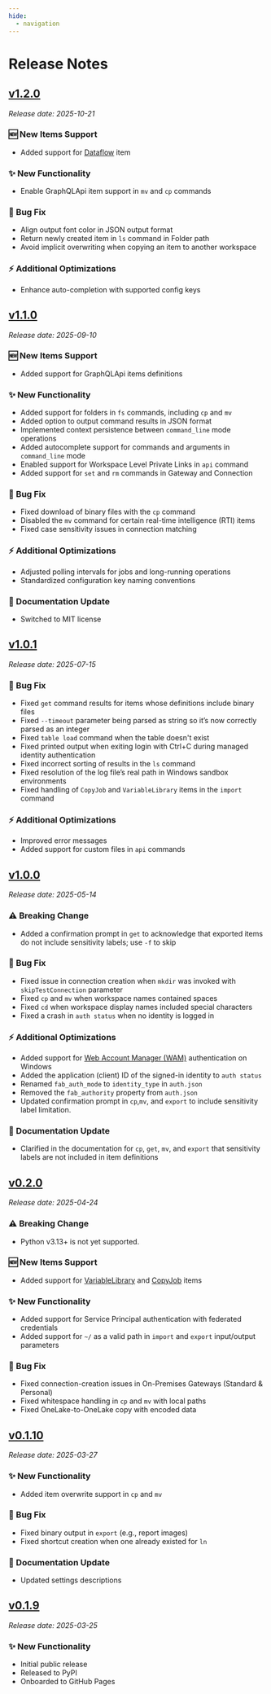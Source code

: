 ```yaml
---
hide:
  - navigation
---
```


# Release Notes


## [v1.2.0](https://pypi.org/project/ms-fabric-cli/v1.2.0)

*Release date: 2025-10-21*


### 🆕 New Items Support

* Added support for [Dataflow](https://learn.microsoft.com/en-us/fabric/data-factory/dataflows-gen2-overview) item

### ✨ New Functionality

* Enable GraphQLApi item support in `mv` and `cp` commands

### 🔧 Bug Fix

* Align output font color in JSON output format
* Return newly created item in `ls` command in Folder path
* Avoid implicit overwriting when copying an item to another workspace

### ⚡ Additional Optimizations

* Enhance auto-completion with supported config keys


## [v1.1.0](https://pypi.org/project/ms-fabric-cli/1.1.0/)

*Release date: 2025-09-10*

### 🆕 New Items Support

* Added support for GraphQLApi items definitions

### ✨ New Functionality

* Added support for folders in `fs` commands, including `cp` and `mv`
* Added option to output command results in JSON format
* Implemented context persistence between `command_line` mode operations
* Added autocomplete support for commands and arguments in `command_line` mode
* Enabled support for Workspace Level Private Links in `api` command
* Added support for `set` and `rm` commands in Gateway and Connection

### 🔧 Bug Fix

* Fixed download of binary files with the `cp` command
* Disabled the `mv` command for certain real-time intelligence (RTI) items
* Fixed case sensitivity issues in connection matching

### ⚡ Additional Optimizations

* Adjusted polling intervals for jobs and long-running operations
* Standardized configuration key naming conventions

### 📝 Documentation Update

* Switched to MIT license
## [v1.0.1](https://pypi.org/project/ms-fabric-cli/1.0.1/)

*Release date: 2025-07-15*

### 🔧 Bug Fix

* Fixed `get` command results for items whose definitions include binary files
* Fixed `--timeout` parameter being parsed as string so it’s now correctly parsed as an integer
* Fixed `table load` command when the table doesn't exist
* Fixed printed output when exiting login with Ctrl+C during managed identity authentication
* Fixed incorrect sorting of results in the `ls` command
* Fixed resolution of the log file’s real path in Windows sandbox environments
* Fixed handling of `CopyJob` and `VariableLibrary` items in the `import` command

### ⚡ Additional Optimizations

* Improved error messages
* Added support for custom files in `api` commands
## [v1.0.0](https://pypi.org/project/ms-fabric-cli/1.0.0/)

*Release date: 2025-05-14*

### ⚠️ Breaking Change

* Added a confirmation prompt in `get` to acknowledge that exported items do not include sensitivity labels; use `-f` to skip

### 🔧 Bug Fix

* Fixed issue in connection creation when `mkdir` was invoked with `skipTestConnection` parameter
* Fixed `cp` and `mv` when workspace names contained spaces
* Fixed `cd` when workspace display names included special characters
* Fixed a crash in `auth status` when no identity is logged in

### ⚡ Additional Optimizations

* Added support for [Web Account Manager (WAM)](https://learn.microsoft.com/en-us/windows/uwp/security/web-account-manager) authentication on Windows
* Added the application (client) ID of the signed-in identity to `auth status`
* Renamed `fab_auth_mode` to `identity_type` in `auth.json`
* Removed the `fab_authority` property from `auth.json`
* Updated confirmation prompt in `cp`,`mv`, and `export` to include sensitivity label limitation.

### 📝 Documentation Update

* Clarified in the documentation for `cp`, `get`, `mv`, and `export` that sensitivity labels are not included in item definitions
## [v0.2.0](https://pypi.org/project/ms-fabric-cli/0.2.0/)

*Release date: 2025-04-24*

### ⚠️ Breaking Change

* Python v3.13+ is not yet supported.

### 🆕 New Items Support

* Added support for [VariableLibrary](https://learn.microsoft.com/en-us/fabric/cicd/variable-library/variable-library-overview) and [CopyJob](https://learn.microsoft.com/en-us/fabric/data-factory/what-is-copy-job) items  

### ✨ New Functionality

* Added support for Service Principal authentication with federated credentials
* Added support for `~/` as a valid path in `import` and `export` input/output parameters

### 🔧 Bug Fix

* Fixed connection-creation issues in On-Premises Gateways (Standard & Personal)
* Fixed whitespace handling in `cp` and `mv` with local paths
* Fixed OneLake-to-OneLake copy with encoded data


## [v0.1.10](https://pypi.org/project/ms-fabric-cli/0.1.10/)

*Release date: 2025-03-27*

### ✨ New Functionality

* Added item overwrite support in `cp` and `mv`

### 🔧 Bug Fix

* Fixed binary output in `export` (e.g., report images)
* Fixed shortcut creation when one already existed for `ln`

### 📝 Documentation Update

* Updated settings descriptions

## [v0.1.9](https://pypi.org/project/ms-fabric-cli/0.1.9/)

*Release date: 2025-03-25*

### ✨ New Functionality

* Initial public release
* Released to PyPI
* Onboarded to GitHub Pages